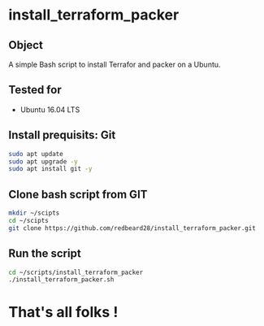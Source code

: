 # install_terraform_packer

## Object
A simple Bash script to install Terrafor and packer on a Ubuntu.

## Tested for
* Ubuntu 16.04 LTS

## Install prequisits: Git
```bash
sudo apt update
sudo apt upgrade -y
sudo apt install git -y
```
## Clone bash script from GIT
```bash
mkdir ~/scipts
cd ~/scipts
git clone https://github.com/redbeard28/install_terraform_packer.git
```

## Run the script
```bash
cd ~/scripts/install_terraform_packer
./install_terraform_packer.sh
```

# That's all folks !

